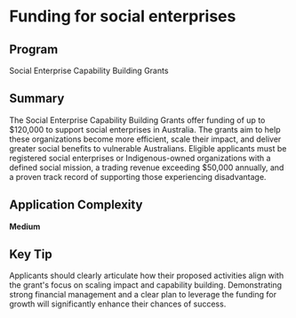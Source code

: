 # Funding for social enterprises
  
## Program
Social Enterprise Capability Building Grants

## Summary
The Social Enterprise Capability Building Grants offer funding of up to $120,000 to support social enterprises in Australia. The grants aim to help these organizations become more efficient, scale their impact, and deliver greater social benefits to vulnerable Australians. Eligible applicants must be registered social enterprises or Indigenous-owned organizations with a defined social mission, a trading revenue exceeding $50,000 annually, and a proven track record of supporting those experiencing disadvantage.

## Application Complexity
**Medium**

## Key Tip
Applicants should clearly articulate how their proposed activities align with the grant's focus on scaling impact and capability building. Demonstrating strong financial management and a clear plan to leverage the funding for growth will significantly enhance their chances of success.

